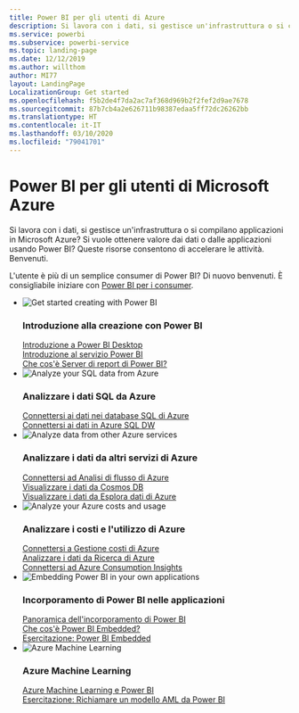 ```yaml
---
title: Power BI per gli utenti di Azure
description: Si lavora con i dati, si gestisce un'infrastruttura o si compilano applicazioni in Microsoft Azure?
ms.service: powerbi
ms.subservice: powerbi-service
ms.topic: landing-page
ms.date: 12/12/2019
ms.author: willthom
author: MI77
layout: LandingPage
LocalizationGroup: Get started
ms.openlocfilehash: f5b2de4f7da2ac7af368d969b2f2fef2d9ae7678
ms.sourcegitcommit: 87b7cb4a2e626711b98387edaa5ff72dc26262bb
ms.translationtype: HT
ms.contentlocale: it-IT
ms.lasthandoff: 03/10/2020
ms.locfileid: "79041701"
---
```

# <a name="power-bi-for-microsoft-azure-users"></a>Power BI per gli utenti di Microsoft Azure 

Si lavora con i dati, si gestisce un'infrastruttura o si compilano applicazioni in Microsoft Azure? Si vuole ottenere valore dai dati o dalle applicazioni usando Power BI? Queste risorse consentono di accelerare le attività. Benvenuti.

L'utente è più di un semplice consumer di Power BI? Di nuovo benvenuti. È consigliabile iniziare con [Power BI per i consumer](consumer/index.yml).

<ul class="panelContent cardsF"> 
            <li> 
                  <div class="cardSize"> 
                        <div class="cardPadding"> 
                              <div class="card"> 
                                    <div class="cardImageOuter">
                                          <div class="cardImage">
                                                <img alt="Get started creating with Power BI" src="media/power-bi-creator-landing/power-bi-designer-get-started.svg" data-linktype="relative-path">
                                          </div>
                                    </div>
                                    <div class="cardText"> 
                                          <h3>Introduzione alla creazione con Power BI</h3> 
                                          <p></p>
                                               <a href="desktop-what-is-desktop.md">Introduzione a Power BI Desktop</a><br/> 
                                               <a href="fundamentals/power-bi-overview.md">Introduzione al servizio Power BI</a><br/> 
                                               <a href="report-server/get-started.md">Che cos'è Server di report di Power BI?</a>
                                    </div> 
                              </div> 
                        </div> 
                  </div> 
            </li>
            <li> 
                  <div class="cardSize"> 
                        <div class="cardPadding"> 
                              <div class="card"> 
                                    <div class="cardImageOuter">
                                          <div class="cardImage">
                                                <img alt="Analyze your SQL data from Azure" src="media/power-bi-creator-landing/power-bi-designer-transform-shape-data.svg" data-linktype="relative-path">
                                          </div>
                                    </div>
                                    <div class="cardText"> 
                                          <h3>Analizzare i dati SQL da Azure</h3> 
                                          <p></p>
                                                <a href="service-azure-sql-database-with-direct-connect.md">Connettersi ai dati nei database SQL di Azure</a><br/> 
                                                <a href="service-azure-sql-data-warehouse-with-direct-connect.md">Connettersi ai dati in Azure SQL DW</a> 
                                    </div> 
                              </div> 
                        </div> 
                  </div> 
            </li>
            <li> 
                  <div class="cardSize"> 
                        <div class="cardPadding"> 
                              <div class="card"> 
                                    <div class="cardImageOuter">
                                          <div class="cardImage">
                                                <img alt="Analyze data from other Azure services" src="media/power-bi-creator-landing/power-bi-designer-connect-data.svg" data-linktype="relative-path">
                                          </div>
                                    </div>
                                    <div class="cardText"> 
                                          <h3>Analizzare i dati da altri servizi di Azure</h3> 
                                          <p></p>
                                                <a href="https://docs.microsoft.com/azure/stream-analytics/stream-analytics-power-bi-dashboard">Connettersi ad Analisi di flusso di Azure</a><br/> 
                                                <a href="https://docs.microsoft.com/azure/cosmos-db/powerbi-visualize">Visualizzare i dati da Cosmos DB</a><br/> 
                                                <a href="https://docs.microsoft.com/azure/data-explorer/visualize-power-bi">Visualizzare i dati da Esplora dati di Azure</a>
                                    </div> 
                              </div> 
                        </div> 
                  </div> 
            </li>
            <li> 
                  <div class="cardSize"> 
                        <div class="cardPadding"> 
                              <div class="card"> 
                                    <div class="cardImageOuter">
                                          <div class="cardImage">
                                                <img alt="Analyze your Azure costs and usage" src="media/power-bi-creator-landing/power-bi-designer-licensing.svg" data-linktype="relative-path">
                                          </div>
                                    </div>
                                    <div class="cardText"> 
                                          <h3>Analizzare i costi e l'utilizzo di Azure</h3> 
                                          <p></p>
                                                <a href="desktop-connect-azure-cost-management.md">Connettersi a Gestione costi di Azure</a><br/> 
                                                <a href="service-connect-to-azure-search.md">Analizzare i dati da Ricerca di Azure</a><br/> 
                                                <a href="desktop-connect-azure-consumption-insights.md">Connettersi ad Azure Consumption Insights</a>
                                    </div> 
                              </div> 
                        </div> 
                  </div> 
            </li>
            <li> 
                  <div class="cardSize"> 
                        <div class="cardPadding"> 
                              <div class="card"> 
                                    <div class="cardImageOuter">
                                          <div class="cardImage">
                                                <img alt="Embedding Power BI in your own applications" src="media/power-bi-creator-landing/power-bi-designer-modeling-data-relationships.svg" data-linktype="relative-path">
                                          </div>
                                    </div>
                                    <div class="cardText"> 
                                          <h3>Incorporamento di Power BI nelle applicazioni</h3> 
                                          <p></p>
                                                <a href="developer/embedding.md">Panoramica dell'incorporamento di Power BI</a><br/>
                                                <a href="developer/azure-pbie-what-is-power-bi-embedded.md">Che cos'è Power BI Embedded?</a><br/> 
                                                <a href="developer/embed-sample-for-customers.md">Esercitazione: Power BI Embedded </a> 
                                    </div> 
                              </div> 
                        </div> 
                  </div> 
            </li>
            <li> 
                  <div class="cardSize"> 
                        <div class="cardPadding"> 
                              <div class="card"> 
                                    <div class="cardImageOuter">
                                          <div class="cardImage">
                                                <img alt="Azure Machine Learning" src="media/power-bi-creator-landing/power-bi-designer-create-reports-visuals-dashboards.svg" data-linktype="relative-path">
                                          </div>
                                    </div>
                                    <div class="cardText"> 
                                          <h3>Azure Machine Learning</h3> 
                                          <p></p>
                                                <a href="service-machine-learning-integration.md">Azure Machine Learning e Power BI</a><br/> 
                                                <a href="service-tutorial-invoke-machine-learning-model.md">Esercitazione: Richiamare un modello AML da Power BI</a><br/> 
                                    </div> 
                              </div> 
                        </div> 
                  </div> 
            </li>
</ul>



